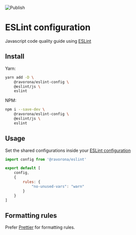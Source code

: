 ![Publish](https://github.com/ravorona/eslint-config/actions/workflows/publish.yml/badge.svg)

# ESLint configuration

Javascript code quality guide using [ESLint](https://eslint.org)

## Install

Yarn:

```bash
yarn add -D \
    @ravorona/eslint-config \
    @eslint/js \
    eslint
```

NPM:

```bash
npm i --save-dev \
    @ravorona/eslint-config \
    @eslint/js \
    eslint
```

## Usage

Set the shared configurations inside your [ESLint configuration](https://eslint.org/docs/user-guide/configuring)

```js
import config from '@ravorona/eslint'

export default [
    config,
    {
        rules: {
            "no-unused-vars": "warn"
        }
    }
]
```

## Formatting rules

Prefer [Prettier](https://prettier.io) for formatting rules.
